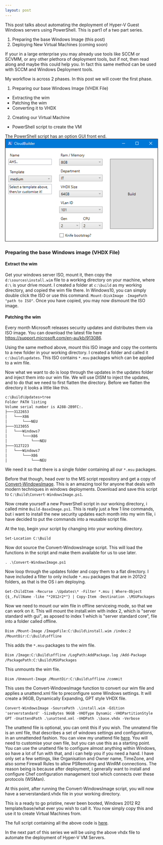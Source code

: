 ```yaml
---
layout: post
---
```

This post talks about automating the deployment of Hyper-V Guest Windows servers using PowerShell.  This is part1 of a two part series.

1. Preparing the base Windows Image (this post)
2. Deploying New Virtual Machines (coming soon)

If your in a large enterprise you may already use tools like SCCM or SCVMM, or any other plethora of deployment tools, but if not, then read along and maybe this could help you.  In fact this same method can be used with SCCM and Windows Deployment tools.

My workflow is across 2 phases.  In this post we will cover the first phase.

1. Preparing our base Windows Image (VHDX File)
  * Extracting the wim
  * Patching the wim
  * Converting it to VHDX
2. Creating our Virtual Machine
  * PowerShell script to create the VM

The PowerShell script has an option GUI front end.
![CloudBuilder GUI](img/cloudbuilder.PNG)

### Preparing the base Windows image (VHDX File)

#### Extract the wim
Get your windows server ISO, mount it, then copy the `d:\sources\install.wim` file to a working directory on your machine, where `d:\` is your drive mount.  I created a folder at `c:\build` as my working directory, and copied the wim file there. In Windows10, you can simply double click the ISO or use this command.
`Mount-DiskImage -ImagePath "path to ISO"`. Once you have copied, you may now dismount the ISO image.

#### Patching the wim
Every month Microsoft releases security updates and distributes them via ISO image.  You can download the latest file here
https://support.microsoft.com/en-au/kb/913086.

Using the same method above, mount this ISO image and copy the contents to a new folder in your working directory.  I created a folder and called it `c:\build\updates`. This ISO contains `*.msu` packages which can be applied to a wim file.

Now what we want to do is loop through the updates in the updates folder and inject them into our wim file.  We will use DISM to inject the updates, and to do that we need to first flatten the directory.  Before we flatten the directory it looks a little like this.

```dos
c:\Build\Updates>tree
Folder PATH listing
Volume serial number is A288-2B9FC:.
├───3122653
│   └───X86
│       └───NEU
├───3123055
│   └───Windows7
│       └───X86
│           └───NEU
├───3127223
│   └───Windows7
│       └───X86
│           └───NEU
```

We need it so that there is a single folder containing all our `*.msu` packages.

Before that though, head over to the MS script repository and get a copy of [Convert-WindowsImage](https://gallery.technet.microsoft.com/scriptcenter/Convert-WindowsImageps1-0fe23a8f).  This is an amazing tool for anyone that deals with modern techniques in windows deployments.  Download and save this script to  `C:\Build\Convert-WindowsImage.ps1`.

Now create yourself a new PowerShell script in our working directory, i called mine `Build-BaseImage.ps1`.  This is really just a few 1 line commands, but i want to install the new security updates each month into my wim file, i have decided to put the commands into a reusable script file.

At the top, begin your script by changing into your working directory.

`Set-Location C:\Build`

Now dot source the Convert-WindowsImage script.  This will load the functions in the script and make them available for us to use later.

`. .\Convert-WindowsImage.ps1`

Now loop through the updates folder and copy them to a flat directory.  I have included a filter to only include `*.msu` packages that are in 2012r2 folders, as that is the OS i am deploying.

`Get-ChildItem -Recurse .\Updates\* -Filter *.msu | Where-Object {$_.FullName -like "*2012r2*"} | Copy-Item -Destination .\MSUPackages`

Now we need to mount our wim file in offline serviceing mode, so that we can work on it. This will mount the install.wim with index 2, which is "server standard with gui", as aposed to index 1 which is "server standard core", file into a folder called offline.

`Dism /Mount-Image /ImageFile:C:\Build\install.wim /index:2 /MountDir:C:\Build\offline`

This adds the `*.msu` packages to the wim file.

`Dism /Image:C:\Build\offline /LogPath:AddPackage.log /Add-Package /PackagePath:C:\Build\MSUPackages`

This unmounts the wim file.

`Dism /Unmount-Image /MountDir:C:\Build\offline /commit`

This uses the Convert-WindowsImage function to convert our wim file and applies a unattend.xml file to preconfigure some Windows settings.  It will create a 96GB, Dynamically Expanding, GPT style VHDX file.

`Convert-WindowsImage -SourcePath .\install.wim -Edition 'serverstandard' -SizeBytes 96GB -VHDType Dynamic -VHDPartitionStyle GPT -UnattendPath .\unattend.xml -VHDPath .\base.vhdx -Verbose`

The unattend file is optional, you can omit this if you wish. The unnatend file is an xml file, that describes a set of windows settings and configurations, in an unnattended fashion.  You can view my unattend file [here](https://github.com/ajhstn/ajhstn.github.io/blob/master/ps/Unattend.xml).  You will need to customise your own file, but you can use this as a starting point.  You can use the unattend file to configure almost anything within Windows, so have a lot of fun with that, and i can help you if you need a hand.  I have only set a few settings, like Organisation and Owner name, TimeZone, and also some Firewall Rules to allow PSRemoting and WinRM connections.  The reason being is because after deployment, i generally want to install and configure Chef configuration management tool which connects over these protocols (WSMan).

At this point, after running the Convert-WindowsImage script, you will now have a serverstandard.vhdx file in your working directory.

This is a ready to go pristine, never been booted, Windows 2012 R2 template/base/what ever you wish to call it. You now simply copy this and use it to create Virtual Machines from.

The full script containing all the above code is [here](https://github.com/ajhstn/ajhstn.github.io/blob/master/ps/Build-BaseImage.ps1).

In the next part of this series we will be using the above vhdx file to automate the deployment of Hyper-V VM Servers.
